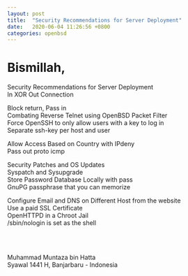 ```yaml
---
layout: post
title:  "Security Recommendations for Server Deployment"
date:   2020-06-04 11:26:56 +0800
categories: openbsd
---
```


# Bismillah,    
    
Security Recommendations for Server Deployment  
In XOR Out Connection  
  
Block return, Pass in  
Combating Reverse Telnet using OpenBSD Packet Filter  
Force OpenSSH to only allow users with a key to log in  
Separate ssh-key per host and user  
  
Allow Access Based on Country with IPdeny  
Pass out proto icmp  
  
Security Patches and OS Updates  
Syspatch and Sysupgrade  
Store Password Database Locally with pass  
GnuPG passphrase that you can memorize  
  
Configure Email and DNS on Different Host from the website  
Use a paid SSL Certificate  
OpenHTTPD in a Chroot Jail  
/sbin/nologin is set as the shell  
  
  
<br>     
<br>     
    
Muhammad Muntaza bin Hatta      
Syawal 1441 H, Banjarbaru - Indonesia      
